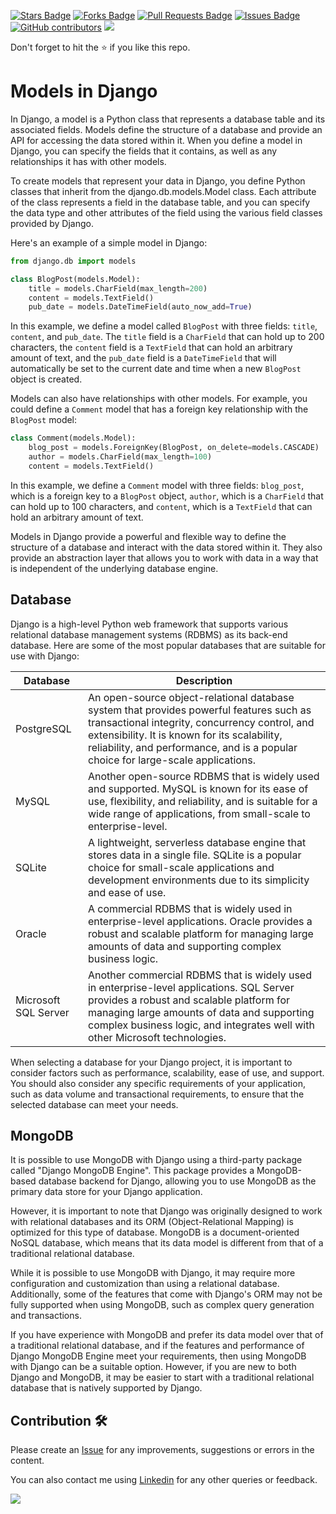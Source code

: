 <a href="https://github.com/drshahizan/learn-django/stargazers"><img src="https://img.shields.io/github/stars/drshahizan/learn-django" alt="Stars Badge"/></a>
<a href="https://github.com/drshahizan/learn-django/network/members"><img src="https://img.shields.io/github/forks/drshahizan/learn-django" alt="Forks Badge"/></a>
<a href="https://github.com/drshahizan/learn-django/pulls"><img src="https://img.shields.io/github/issues-pr/drshahizan/learn-django" alt="Pull Requests Badge"/></a>
<a href="https://github.com/drshahizan/learn-django/issues"><img src="https://img.shields.io/github/issues/drshahizan/learn-django" alt="Issues Badge"/></a>
<a href="https://github.com/drshahizan/learn-django/graphs/contributors"><img alt="GitHub contributors" src="https://img.shields.io/github/contributors/drshahizan/learn-django?color=2b9348"></a>
![](https://visitor-badge.glitch.me/badge?page_id=drshahizan/learn-django)

Don't forget to hit the :star: if you like this repo.

# Models in Django	

In Django, a model is a Python class that represents a database table and its associated fields. Models define the structure of a database and provide an API for accessing the data stored within it. When you define a model in Django, you can specify the fields that it contains, as well as any relationships it has with other models.

To create models that represent your data in Django, you define Python classes that inherit from the django.db.models.Model class. Each attribute of the class represents a field in the database table, and you can specify the data type and other attributes of the field using the various field classes provided by Django.

Here's an example of a simple model in Django:

```python
from django.db import models

class BlogPost(models.Model):
    title = models.CharField(max_length=200)
    content = models.TextField()
    pub_date = models.DateTimeField(auto_now_add=True)
```

In this example, we define a model called `BlogPost` with three fields: `title`, `content`, and `pub_date`. The `title` field is a `CharField` that can hold up to 200 characters, the `content` field is a `TextField` that can hold an arbitrary amount of text, and the `pub_date` field is a `DateTimeField` that will automatically be set to the current date and time when a new `BlogPost` object is created.

Models can also have relationships with other models. For example, you could define a `Comment` model that has a foreign key relationship with the `BlogPost` model:

```python
class Comment(models.Model):
    blog_post = models.ForeignKey(BlogPost, on_delete=models.CASCADE)
    author = models.CharField(max_length=100)
    content = models.TextField()
```

In this example, we define a `Comment` model with three fields: `blog_post`, which is a foreign key to a `BlogPost` object, `author`, which is a `CharField` that can hold up to 100 characters, and `content`, which is a `TextField` that can hold an arbitrary amount of text.

Models in Django provide a powerful and flexible way to define the structure of a database and interact with the data stored within it. They also provide an abstraction layer that allows you to work with data in a way that is independent of the underlying database engine.

## Database
Django is a high-level Python web framework that supports various relational database management systems (RDBMS) as its back-end database. Here are some of the most popular databases that are suitable for use with Django:

| Database | Description |
| --- | --- |
| PostgreSQL | An open-source object-relational database system that provides powerful features such as transactional integrity, concurrency control, and extensibility. It is known for its scalability, reliability, and performance, and is a popular choice for large-scale applications. |
| MySQL | Another open-source RDBMS that is widely used and supported. MySQL is known for its ease of use, flexibility, and reliability, and is suitable for a wide range of applications, from small-scale to enterprise-level. |
| SQLite | A lightweight, serverless database engine that stores data in a single file. SQLite is a popular choice for small-scale applications and development environments due to its simplicity and ease of use. |
| Oracle | A commercial RDBMS that is widely used in enterprise-level applications. Oracle provides a robust and scalable platform for managing large amounts of data and supporting complex business logic. |
| Microsoft SQL Server | Another commercial RDBMS that is widely used in enterprise-level applications. SQL Server provides a robust and scalable platform for managing large amounts of data and supporting complex business logic, and integrates well with other Microsoft technologies. |

When selecting a database for your Django project, it is important to consider factors such as performance, scalability, ease of use, and support. You should also consider any specific requirements of your application, such as data volume and transactional requirements, to ensure that the selected database can meet your needs.

## MongoDB
It is possible to use MongoDB with Django using a third-party package called "Django MongoDB Engine". This package provides a MongoDB-based database backend for Django, allowing you to use MongoDB as the primary data store for your Django application.

However, it is important to note that Django was originally designed to work with relational databases and its ORM (Object-Relational Mapping) is optimized for this type of database. MongoDB is a document-oriented NoSQL database, which means that its data model is different from that of a traditional relational database.

While it is possible to use MongoDB with Django, it may require more configuration and customization than using a relational database. Additionally, some of the features that come with Django's ORM may not be fully supported when using MongoDB, such as complex query generation and transactions.

If you have experience with MongoDB and prefer its data model over that of a traditional relational database, and if the features and performance of Django MongoDB Engine meet your requirements, then using MongoDB with Django can be a suitable option. However, if you are new to both Django and MongoDB, it may be easier to start with a traditional relational database that is natively supported by Django.

## Contribution 🛠️
Please create an [Issue](https://github.com/drshahizan/learn-django/issues) for any improvements, suggestions or errors in the content.

You can also contact me using [Linkedin](https://www.linkedin.com/in/drshahizan/) for any other queries or feedback.

![](https://visitor-badge.glitch.me/badge?page_id=drshahizan)
